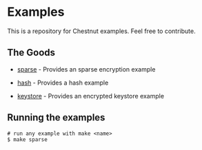 # Examples

This is a repository for Chestnut examples. Feel free to contribute.

## The Goods

- [sparse](sparse) - Provides an sparse encryption example

- [hash](hash) - Provides a hash example

- [keystore](keystore) - Provides an encrypted keystore example

## Running the examples

```shell
# run any example with make <name>
$ make sparse
```
